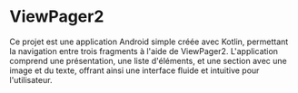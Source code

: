 # ViewPager2

Ce projet est une application Android simple créée avec Kotlin,
permettant la navigation entre trois fragments à l'aide de
ViewPager2. L'application comprend une présentation, une liste
d'éléments, et une section avec une image et du texte, offrant
ainsi une interface fluide et intuitive pour l'utilisateur.
